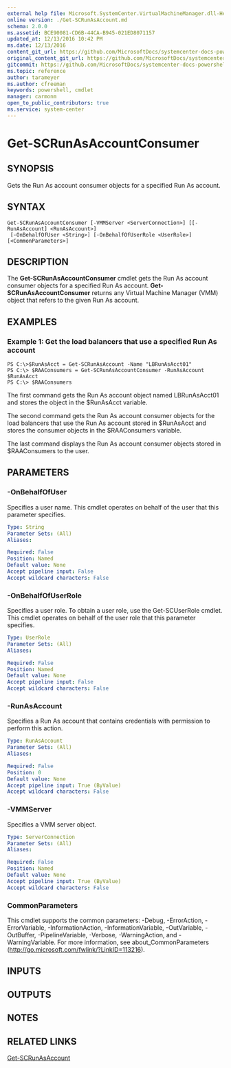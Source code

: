 ```yaml
---
external help file: Microsoft.SystemCenter.VirtualMachineManager.dll-Help.xml
online version: ./Get-SCRunAsAccount.md
schema: 2.0.0
ms.assetid: BCE90081-CD6B-44CA-B945-021ED8071157
updated_at: 12/13/2016 10:42 PM
ms.date: 12/13/2016
content_git_url: https://github.com/MicrosoftDocs/systemcenter-docs-powershell/blob/master/systemcenter-cmdlets/VirtualMachineManager/v1/Get-SCRunAsAccountConsumer.md
original_content_git_url: https://github.com/MicrosoftDocs/systemcenter-docs-powershell/blob/master/systemcenter-cmdlets/VirtualMachineManager/v1/Get-SCRunAsAccountConsumer.md
gitcommit: https://github.com/MicrosoftDocs/systemcenter-docs-powershell/blob/ea9507ac2178040476af5407227db8cb97701ea9/systemcenter-cmdlets/VirtualMachineManager/v1/Get-SCRunAsAccountConsumer.md
ms.topic: reference
author: tarameyer
ms.author: cfreeman
keywords: powershell, cmdlet
manager: carmonm
open_to_public_contributors: true
ms.service: system-center
---
```


# Get-SCRunAsAccountConsumer

## SYNOPSIS
Gets the Run As account consumer objects for a specified Run As account.

## SYNTAX

```
Get-SCRunAsAccountConsumer [-VMMServer <ServerConnection>] [[-RunAsAccount] <RunAsAccount>]
 [-OnBehalfOfUser <String>] [-OnBehalfOfUserRole <UserRole>] [<CommonParameters>]
```

## DESCRIPTION
The **Get-SCRunAsAccountConsumer** cmdlet gets the Run As account consumer objects for a specified Run As account.
**Get-SCRunAsAccountConsumer** returns any Virtual Machine Manager (VMM) object that refers to the given Run As account.

## EXAMPLES

### Example 1: Get the load balancers that use a specified Run As account
```
PS C:\>$RunAsAcct = Get-SCRunAsAccount -Name "LBRunAsAcct01" 
PS C:\> $RAAConsumers = Get-SCRunAsAccountConsumer -RunAsAccount $RunAsAcct
PS C:\> $RAAConsumers
```

The first command gets the Run As account object named LBRunAsAcct01 and stores the object in the $RunAsAcct variable.

The second command gets the Run As account consumer objects for the load balancers that use the Run As account stored in $RunAsAcct and stores the consumer objects in the $RAAConsumers variable.

The last command displays the Run As account consumer objects stored in $RAAConsumers to the user.

## PARAMETERS

### -OnBehalfOfUser
Specifies a user name.
This cmdlet operates on behalf of the user that this parameter specifies.

```yaml
Type: String
Parameter Sets: (All)
Aliases: 

Required: False
Position: Named
Default value: None
Accept pipeline input: False
Accept wildcard characters: False
```

### -OnBehalfOfUserRole
Specifies a user role.
To obtain a user role, use the Get-SCUserRole cmdlet.
This cmdlet operates on behalf of the user role that this parameter specifies.

```yaml
Type: UserRole
Parameter Sets: (All)
Aliases: 

Required: False
Position: Named
Default value: None
Accept pipeline input: False
Accept wildcard characters: False
```

### -RunAsAccount
Specifies a Run As account that contains credentials with permission to perform this action.

```yaml
Type: RunAsAccount
Parameter Sets: (All)
Aliases: 

Required: False
Position: 0
Default value: None
Accept pipeline input: True (ByValue)
Accept wildcard characters: False
```

### -VMMServer
Specifies a VMM server object.

```yaml
Type: ServerConnection
Parameter Sets: (All)
Aliases: 

Required: False
Position: Named
Default value: None
Accept pipeline input: True (ByValue)
Accept wildcard characters: False
```

### CommonParameters
This cmdlet supports the common parameters: -Debug, -ErrorAction, -ErrorVariable, -InformationAction, -InformationVariable, -OutVariable, -OutBuffer, -PipelineVariable, -Verbose, -WarningAction, and -WarningVariable. For more information, see about_CommonParameters (http://go.microsoft.com/fwlink/?LinkID=113216).

## INPUTS

## OUTPUTS

## NOTES

## RELATED LINKS

[Get-SCRunAsAccount](xref:VirtualMachineManager/v1/Get-SCRunAsAccount.md)

